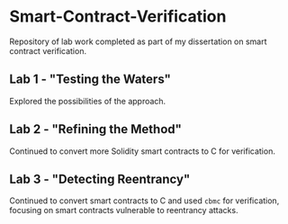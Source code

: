 # Smart-Contract-Verification
Repository of lab work completed as part of my dissertation on smart contract 
verification.

## Lab 1 - "Testing the Waters"
Explored the possibilities of the approach.

## Lab 2 - "Refining the Method"
Continued to convert more Solidity smart contracts to C for verification.

## Lab 3 - "Detecting Reentrancy"
Continued to convert smart contracts to C and used `cbmc` for
verification, focusing on smart contracts vulnerable to reentrancy attacks.

